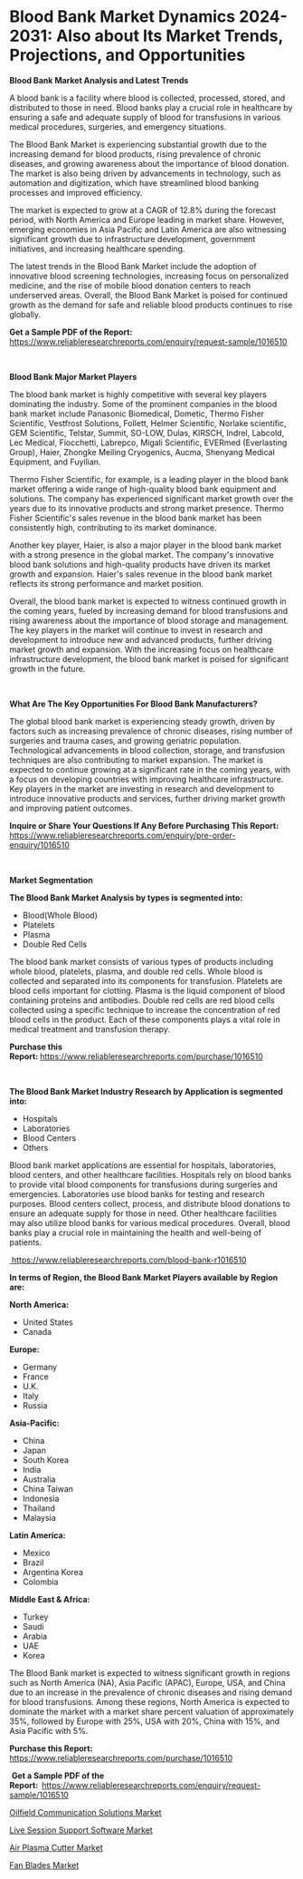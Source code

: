 <p><h1>Blood Bank Market Dynamics 2024-2031: Also about Its Market Trends, Projections, and Opportunities</h1></p><p><strong>Blood Bank Market Analysis and Latest Trends</strong></p>
<p><p>A blood bank is a facility where blood is collected, processed, stored, and distributed to those in need. Blood banks play a crucial role in healthcare by ensuring a safe and adequate supply of blood for transfusions in various medical procedures, surgeries, and emergency situations.</p><p>The Blood Bank Market is experiencing substantial growth due to the increasing demand for blood products, rising prevalence of chronic diseases, and growing awareness about the importance of blood donation. The market is also being driven by advancements in technology, such as automation and digitization, which have streamlined blood banking processes and improved efficiency.</p><p>The market is expected to grow at a CAGR of 12.8% during the forecast period, with North America and Europe leading in market share. However, emerging economies in Asia Pacific and Latin America are also witnessing significant growth due to infrastructure development, government initiatives, and increasing healthcare spending.</p><p>The latest trends in the Blood Bank Market include the adoption of innovative blood screening technologies, increasing focus on personalized medicine, and the rise of mobile blood donation centers to reach underserved areas. Overall, the Blood Bank Market is poised for continued growth as the demand for safe and reliable blood products continues to rise globally.</p></p>
<p><strong>Get a Sample PDF of the Report:&nbsp;</strong> <a href="https://www.reliableresearchreports.com/enquiry/request-sample/1016510">https://www.reliableresearchreports.com/enquiry/request-sample/1016510</a></p>
<p>&nbsp;</p>
<p><strong>Blood Bank Major Market Players</strong></p>
<p><p>The blood bank market is highly competitive with several key players dominating the industry. Some of the prominent companies in the blood bank market include Panasonic Biomedical, Dometic, Thermo Fisher Scientific, Vestfrost Solutions, Follett, Helmer Scientific, Norlake scientific, GEM Scientific, Telstar, Summit, SO-LOW, Dulas, KIRSCH, Indrel, Labcold, Lec Medical, Fiocchetti, Labrepco, Migali Scientific, EVERmed (Everlasting Group), Haier, Zhongke Meiling Cryogenics, Aucma, Shenyang Medical Equipment, and Fuyilian.</p><p>Thermo Fisher Scientific, for example, is a leading player in the blood bank market offering a wide range of high-quality blood bank equipment and solutions. The company has experienced significant market growth over the years due to its innovative products and strong market presence. Thermo Fisher Scientific's sales revenue in the blood bank market has been consistently high, contributing to its market dominance.</p><p>Another key player, Haier, is also a major player in the blood bank market with a strong presence in the global market. The company's innovative blood bank solutions and high-quality products have driven its market growth and expansion. Haier's sales revenue in the blood bank market reflects its strong performance and market position.</p><p>Overall, the blood bank market is expected to witness continued growth in the coming years, fueled by increasing demand for blood transfusions and rising awareness about the importance of blood storage and management. The key players in the market will continue to invest in research and development to introduce new and advanced products, further driving market growth and expansion. With the increasing focus on healthcare infrastructure development, the blood bank market is poised for significant growth in the future.</p></p>
<p>&nbsp;</p>
<p><strong>What Are The Key Opportunities For Blood Bank Manufacturers?</strong></p>
<p><p>The global blood bank market is experiencing steady growth, driven by factors such as increasing prevalence of chronic diseases, rising number of surgeries and trauma cases, and growing geriatric population. Technological advancements in blood collection, storage, and transfusion techniques are also contributing to market expansion. The market is expected to continue growing at a significant rate in the coming years, with a focus on developing countries with improving healthcare infrastructure. Key players in the market are investing in research and development to introduce innovative products and services, further driving market growth and improving patient outcomes.</p></p>
<p><strong>Inquire or Share Your Questions If Any Before Purchasing This Report:</strong> <a href="https://www.reliableresearchreports.com/enquiry/pre-order-enquiry/1016510">https://www.reliableresearchreports.com/enquiry/pre-order-enquiry/1016510</a></p>
<p>&nbsp;</p>
<p><strong>Market Segmentation</strong></p>
<p><strong>The Blood Bank Market Analysis by types is segmented into:</strong></p>
<p><ul><li>Blood(Whole Blood)</li><li>Platelets</li><li>Plasma</li><li>Double Red Cells</li></ul></p>
<p><p>The blood bank market consists of various types of products including whole blood, platelets, plasma, and double red cells. Whole blood is collected and separated into its components for transfusion. Platelets are blood cells important for clotting. Plasma is the liquid component of blood containing proteins and antibodies. Double red cells are red blood cells collected using a specific technique to increase the concentration of red blood cells in the product. Each of these components plays a vital role in medical treatment and transfusion therapy.</p></p>
<p><strong>Purchase this Report:&nbsp;</strong><a href="https://www.reliableresearchreports.com/purchase/1016510">https://www.reliableresearchreports.com/purchase/1016510</a></p>
<p>&nbsp;</p>
<p><strong>The Blood Bank Market Industry Research by Application is segmented into:</strong></p>
<p><ul><li>Hospitals</li><li>Laboratories</li><li>Blood Centers</li><li>Others</li></ul></p>
<p><p>Blood bank market applications are essential for hospitals, laboratories, blood centers, and other healthcare facilities. Hospitals rely on blood banks to provide vital blood components for transfusions during surgeries and emergencies. Laboratories use blood banks for testing and research purposes. Blood centers collect, process, and distribute blood donations to ensure an adequate supply for those in need. Other healthcare facilities may also utilize blood banks for various medical procedures. Overall, blood banks play a crucial role in maintaining the health and well-being of patients.</p></p>
<p><a href="https://www.reliableresearchreports.com/blood-bank-r1016510">&nbsp;https://www.reliableresearchreports.com/blood-bank-r1016510</a></p>
<p><strong>In terms of Region, the Blood Bank Market Players available by Region are:</strong></p>
<p>
    <p> <strong> North America: </strong>
        <ul>
            <li>United States</li>
            <li>Canada</li>
        </ul>
        </p> 
    <p> <strong> Europe: </strong>
        <ul>
            <li>Germany</li>
            <li>France</li>
            <li>U.K.</li>
            <li>Italy</li>
            <li>Russia</li>
        </ul>
        </p> 
    <p> <strong> Asia-Pacific: </strong>
        <ul>
            <li>China</li>
            <li>Japan</li>
            <li>South Korea</li>
            <li>India</li>
            <li>Australia</li>
            <li>China Taiwan</li>
            <li>Indonesia</li>
            <li>Thailand</li>
            <li>Malaysia</li>
        </ul>
        </p> 
    <p> <strong> Latin America: </strong>
        <ul>
            <li>Mexico</li>
            <li>Brazil</li>
            <li>Argentina Korea</li>
            <li>Colombia</li>
        </ul>
        </p> 
    <p> <strong> Middle East & Africa: </strong>
        <ul>
            <li>Turkey</li>
            <li>Saudi</li>
            <li>Arabia</li>
            <li>UAE</li>
            <li>Korea</li>
        </ul>
    </p>
    </p>
<p><p>The Blood Bank market is expected to witness significant growth in regions such as North America (NA), Asia Pacific (APAC), Europe, USA, and China due to an increase in the prevalence of chronic diseases and rising demand for blood transfusions. Among these regions, North America is expected to dominate the market with a market share percent valuation of approximately 35%, followed by Europe with 25%, USA with 20%, China with 15%, and Asia Pacific with 5%.</p></p>
<p><strong>Purchase this Report: </strong><a href="https://www.reliableresearchreports.com/purchase/1016510">https://www.reliableresearchreports.com/purchase/1016510</a></p>
<p>&nbsp;<strong>Get a Sample PDF of the Report:&nbsp;&nbsp;</strong><a href="https://www.reliableresearchreports.com/enquiry/request-sample/1016510">https://www.reliableresearchreports.com/enquiry/request-sample/1016510</a></p>
<p><strong></strong></p>
<p><p><a href="https://medium.com/@tracey.skinner9085/oilfield-communication-solutions-market-competitive-analysis-market-trends-and-forecast-to-2031-613f4113d396">Oilfield Communication Solutions Market</a></p><p><a href="https://medium.com/@anncooper633/live-session-support-software-market-trends-and-market-analysis-forecasted-for-period-2024-2031-8f2e8988fe0c">Live Session Support Software Market</a></p><p><a href="https://www.linkedin.com/pulse/air-plasma-cutter-market-furnishes-information-share-trends-faebc">Air Plasma Cutter Market</a></p><p><a href="https://www.linkedin.com/pulse/fan-blades-market-research-report-its-history-forecast-ilg7c">Fan Blades Market</a></p></p>